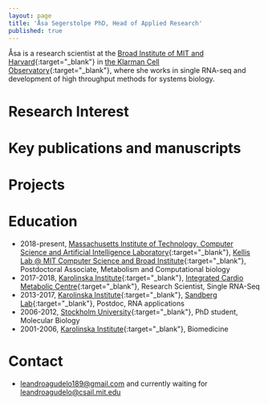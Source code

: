 ```yaml
---
layout: page
title: 'Åsa Segerstolpe PhD, Head of Applied Research'
published: true
---
```



Åsa is a research scientist at the [Broad Institute of MIT and Harvard](https://www.broadinstitute.org/){:target="_blank"} in [the Klarman Cell Observatory](https://www.broadinstitute.org/klarman-cell-observatory){:target="_blank"}, where she works in single RNA-seq and development of high throughput methods for systems biology.

# Research Interest




# Key publications and manuscripts



# Projects


# Education

- 2018-present, [Massachusetts Institute of Technology, Computer Science and Artificial Intelligence Laboratory](https://www.csail.mit.edu/){:target="_blank"}, [Kellis Lab @ MIT Computer Science and Broad Institute](http://compbio.mit.edu/compbio.html){:target="_blank"}, Postdoctoral Associate, Metabolism and Computational biology
- 2017-2018, [Karolinska Institute](https://ki.se/en/fyfa/startpage){:target="_blank"}, [Integrated Cardio Metabolic Centre](https://ki.se/en/medh/integrated-cardio-metabolic-centre-icmc){:target="_blank"}, Research Scientist, Single RNA-Seq  
- 2013-2017, [Karolinska Institute](https://ki.se/start){:target="_blank"}, [Sandberg Lab](http://sandberg.cmb.ki.se/index/){:target="_blank"}, Postdoc, RNA applications
- 2006-2012, [Stockholm University](https://www.su.se/mbw/){:target="_blank"}, PhD student, Molecular Biology 
- 2001-2006, [Karolinska Institute](https://ki.se/en/fyfa/startpage){:target="_blank"}, Biomedicine  


# Contact

- [leandroagudelo189@gmail.com](mailto:email@domain.com)
 and currently waiting for [leandroagudelo@csail.mit.edu](mailto:email@domain.com)
